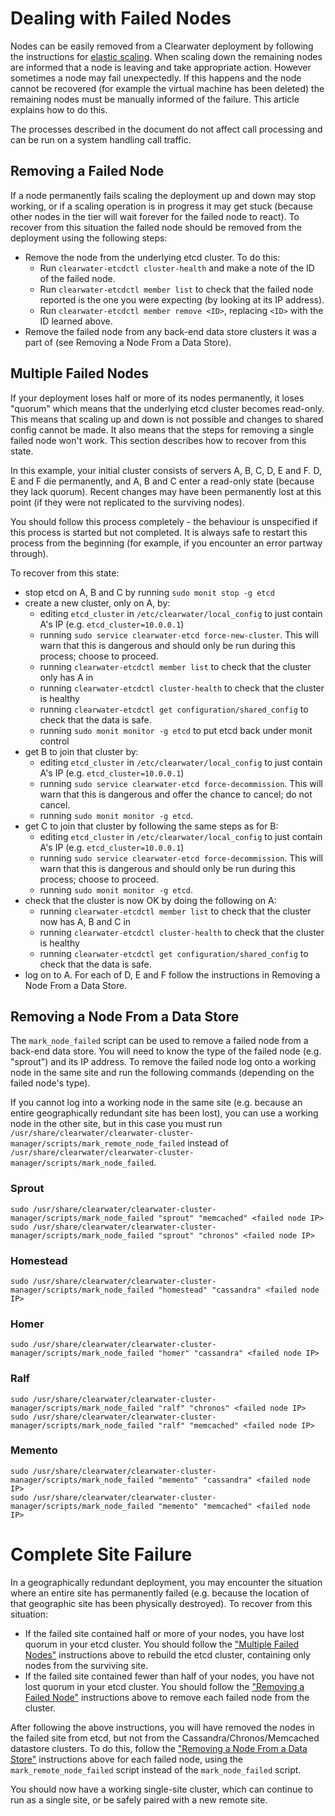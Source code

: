 # Dealing with Failed Nodes

Nodes can be easily removed from a Clearwater deployment by following the instructions for [elastic scaling](Clearwater_Elastic_Scaling.md). When scaling down the remaining nodes are informed that a node is leaving and take appropriate action. However sometimes a node may fail unexpectedly. If this happens and the node cannot be recovered (for example the virtual machine has been deleted) the remaining nodes must be manually informed of the failure. This article explains how to do this.

The processes described in the document do not affect call processing and can be run on a system handling call traffic.

## Removing a Failed Node

If a node permanently fails scaling the deployment up and down may stop working, or if a scaling operation is in progress it may get stuck (because other nodes in the tier will wait forever for the failed node to react). To recover from this situation the failed node should be removed from the deployment using the following steps:

* Remove the node from the underlying etcd cluster. To do this:
    * Run `clearwater-etcdctl cluster-health` and make a note of the ID of the failed node.
    * Run `clearwater-etcdctl member list` to check that the failed node reported is the one you were expecting (by looking at its IP address).
    * Run `clearwater-etcdctl member remove <ID>`, replacing `<ID>` with the ID learned above.
* Remove the failed node from any back-end data store clusters it was a part of (see Removing a Node From a Data Store).

## Multiple Failed Nodes

If your deployment loses half or more of its nodes permanently, it loses "quorum" which means that the underlying etcd cluster becomes read-only. This means that scaling up and down is not possible and changes to shared config cannot be made. It also means that the steps for removing a single failed node won't work. This section describes how to recover from this state.

In this example, your initial cluster consists of servers A, B, C, D, E and F. D, E and F die permanently, and A, B and C enter a read-only state (because they lack quorum). Recent changes may have been permanently lost at this point (if they were not replicated to the surviving nodes).

You should follow this process completely - the behaviour is unspecified if this process is started but not completed. It is always safe to restart this process from the beginning (for example, if you encounter an error partway through).

To recover from this state:

* stop etcd on A, B and C by running `sudo monit stop -g etcd`
* create a new cluster, only on A, by:
    * editing `etcd_cluster` in `/etc/clearwater/local_config` to just contain A's IP (e.g. `etcd_cluster=10.0.0.1`)
    * running `sudo service clearwater-etcd force-new-cluster`. This will warn that this is dangerous and should only be run during this process; choose to proceed.
    * running `clearwater-etcdctl member list` to check that the cluster only has A in
    * running `clearwater-etcdctl cluster-health` to check that the cluster is healthy
    * running `clearwater-etcdctl get configuration/shared_config` to check that the data is safe. 
    * running `sudo monit monitor -g etcd` to put etcd back under monit control
* get B to join that cluster by:
    * editing `etcd_cluster` in `/etc/clearwater/local_config` to just contain A's IP (e.g. `etcd_cluster=10.0.0.1`)
    * running `sudo service clearwater-etcd force-decommission`. This will warn that this is dangerous and offer the chance to cancel; do not cancel.
    * running `sudo monit monitor -g etcd`.
* get C to join that cluster by following the same steps as for B:
    * editing `etcd_cluster` in `/etc/clearwater/local_config` to just contain A's IP (e.g. `etcd_cluster=10.0.0.1`)
    * running `sudo service clearwater-etcd force-decommission`. This will warn that this is dangerous and should only be run during this process; choose to proceed.
    * running `sudo monit monitor -g etcd`.
* check that the cluster is now OK by doing the following on A:
    * running `clearwater-etcdctl member list` to check that the cluster now has A, B and C in
    * running `clearwater-etcdctl cluster-health` to check that the cluster is healthy
    * running `clearwater-etcdctl get configuration/shared_config` to check that the data is safe.
* log on to A. For each of D, E and F follow the instructions in Removing a Node From a Data Store.

## Removing a Node From a Data Store

The `mark_node_failed` script can be used to remove a failed node from a back-end data store. You will need to know the type of the failed node (e.g. "sprout") and its IP address. To remove the failed node log onto a working node in the same site and run the following commands (depending on the failed node's type).

If you cannot log into a working node in the same site (e.g. because an entire geographically
redundant site has been lost), you can use a working node in the other site, but in this case you
must run `/usr/share/clearwater/clearwater-cluster-manager/scripts/mark_remote_node_failed` instead
of `/usr/share/clearwater/clearwater-cluster-manager/scripts/mark_node_failed`.

### Sprout

    sudo /usr/share/clearwater/clearwater-cluster-manager/scripts/mark_node_failed "sprout" "memcached" <failed node IP>
    sudo /usr/share/clearwater/clearwater-cluster-manager/scripts/mark_node_failed "sprout" "chronos" <failed node IP>

### Homestead

    sudo /usr/share/clearwater/clearwater-cluster-manager/scripts/mark_node_failed "homestead" "cassandra" <failed node IP>

### Homer

    sudo /usr/share/clearwater/clearwater-cluster-manager/scripts/mark_node_failed "homer" "cassandra" <failed node IP>

### Ralf

    sudo /usr/share/clearwater/clearwater-cluster-manager/scripts/mark_node_failed "ralf" "chronos" <failed node IP>
    sudo /usr/share/clearwater/clearwater-cluster-manager/scripts/mark_node_failed "ralf" "memcached" <failed node IP>

### Memento

    sudo /usr/share/clearwater/clearwater-cluster-manager/scripts/mark_node_failed "memento" "cassandra" <failed node IP>
    sudo /usr/share/clearwater/clearwater-cluster-manager/scripts/mark_node_failed "memento" "memcached" <failed node IP>

# Complete Site Failure

In a geographically redundant deployment, you may encounter the situation where
an entire site has permanently failed (e.g. because the location of that
geographic site has been physically destroyed). To recover from this situation:

* If the failed site contained half or more of your nodes, you have lost
  quorum in your etcd cluster. You should follow the ["Multiple Failed
  Nodes"](Handling_Failed_Nodes.md#multiple-failed-nodes) instructions above to
  rebuild the etcd cluster, containing only nodes from the surviving site.
* If the failed site contained fewer than half of your nodes, you have not lost
  quorum in your etcd cluster. You should follow the ["Removing a Failed
  Node"](Handling_Failed_Nodes.md#removing-a-failed-node) instructions above to
  remove each failed node from the cluster.

After following the above instructions, you will have removed the nodes in the
failed site from etcd, but not from the Cassandra/Chronos/Memcached datastore
clusters. To do this, follow the ["Removing a Node From a Data
Store"](Handling_Failed_Nodes.md#removing-a-node-from-a-data-store)
instructions above for each failed node, using the `mark_remote_node_failed`
script instead of the `mark_node_failed` script.

You should now have a working single-site cluster, which can continue to run as
a single site, or be safely paired with a new remote site.
